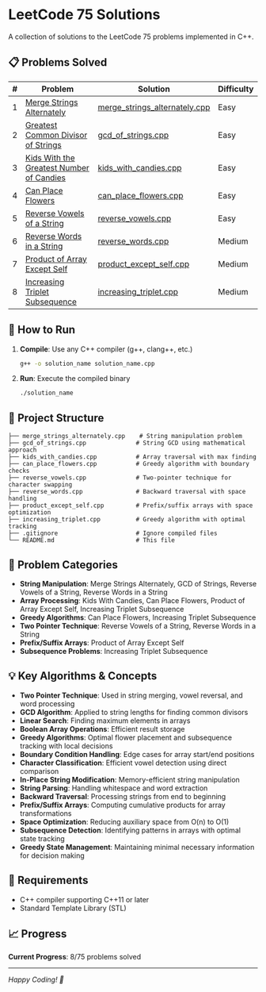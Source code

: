 # LeetCode 75 Solutions

A collection of solutions to the LeetCode 75 problems implemented in C++.

## 📋 Problems Solved

| # | Problem | Solution | Difficulty |
|---|---------|----------|------------|
| 1 | [Merge Strings Alternately](https://leetcode.com/problems/merge-strings-alternately/) | [merge_strings_alternately.cpp](merge_strings_alternately.cpp) | Easy |
| 2 | [Greatest Common Divisor of Strings](https://leetcode.com/problems/greatest-common-divisor-of-strings/) | [gcd_of_strings.cpp](gcd_of_strings.cpp) | Easy |
| 3 | [Kids With the Greatest Number of Candies](https://leetcode.com/problems/kids-with-the-greatest-number-of-candies/) | [kids_with_candies.cpp](kids_with_candies.cpp) | Easy |
| 4 | [Can Place Flowers](https://leetcode.com/problems/can-place-flowers/) | [can_place_flowers.cpp](can_place_flowers.cpp) | Easy |
| 5 | [Reverse Vowels of a String](https://leetcode.com/problems/reverse-vowels-of-a-string/) | [reverse_vowels.cpp](reverse_vowels.cpp) | Easy |
| 6 | [Reverse Words in a String](https://leetcode.com/problems/reverse-words-in-a-string/) | [reverse_words.cpp](reverse_words.cpp) | Medium |
| 7 | [Product of Array Except Self](https://leetcode.com/problems/product-of-array-except-self/) | [product_except_self.cpp](product_except_self.cpp) | Medium |
| 8 | [Increasing Triplet Subsequence](https://leetcode.com/problems/increasing-triplet-subsequence/) | [increasing_triplet.cpp](increasing_triplet.cpp) | Medium |

## 🚀 How to Run

1. **Compile**: Use any C++ compiler (g++, clang++, etc.)
   ```bash
   g++ -o solution_name solution_name.cpp
   ```

2. **Run**: Execute the compiled binary
   ```bash
   ./solution_name
   ```

## 📁 Project Structure

```
├── merge_strings_alternately.cpp    # String manipulation problem
├── gcd_of_strings.cpp              # String GCD using mathematical approach
├── kids_with_candies.cpp           # Array traversal with max finding
├── can_place_flowers.cpp           # Greedy algorithm with boundary checks
├── reverse_vowels.cpp              # Two-pointer technique for character swapping
├── reverse_words.cpp               # Backward traversal with space handling
├── product_except_self.cpp         # Prefix/suffix arrays with space optimization
├── increasing_triplet.cpp          # Greedy algorithm with optimal tracking
├── .gitignore                      # Ignore compiled files
└── README.md                       # This file
```

## 🎯 Problem Categories

- **String Manipulation**: Merge Strings Alternately, GCD of Strings, Reverse Vowels of a String, Reverse Words in a String
- **Array Processing**: Kids With Candies, Can Place Flowers, Product of Array Except Self, Increasing Triplet Subsequence
- **Greedy Algorithms**: Can Place Flowers, Increasing Triplet Subsequence
- **Two Pointer Technique**: Reverse Vowels of a String, Reverse Words in a String
- **Prefix/Suffix Arrays**: Product of Array Except Self
- **Subsequence Problems**: Increasing Triplet Subsequence

## 💡 Key Algorithms & Concepts

- **Two Pointer Technique**: Used in string merging, vowel reversal, and word processing
- **GCD Algorithm**: Applied to string lengths for finding common divisors
- **Linear Search**: Finding maximum elements in arrays
- **Boolean Array Operations**: Efficient result storage
- **Greedy Algorithms**: Optimal flower placement and subsequence tracking with local decisions
- **Boundary Condition Handling**: Edge cases for array start/end positions
- **Character Classification**: Efficient vowel detection using direct comparison
- **In-Place String Modification**: Memory-efficient string manipulation
- **String Parsing**: Handling whitespace and word extraction
- **Backward Traversal**: Processing strings from end to beginning
- **Prefix/Suffix Arrays**: Computing cumulative products for array transformations
- **Space Optimization**: Reducing auxiliary space from O(n) to O(1)
- **Subsequence Detection**: Identifying patterns in arrays with optimal state tracking
- **Greedy State Management**: Maintaining minimal necessary information for decision making

## 🔧 Requirements

- C++ compiler supporting C++11 or later
- Standard Template Library (STL)

## 📈 Progress

**Current Progress**: 8/75 problems solved

---

*Happy Coding! 🚀*